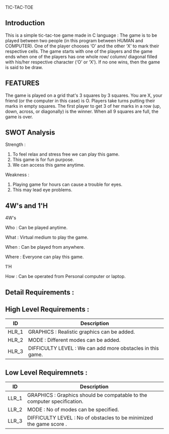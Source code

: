 
TIC-TAC-TOE
## Introduction
This is a simple tic-tac-toe game made in C language :
The game is to be played between two people (in this program between HUMAN and COMPUTER).
One of the player chooses ‘O’ and the other ‘X’ to mark their respective cells.
The game starts with one of the players and the game ends when one of the players has one whole row/ column/ diagonal filled with his/her respective character (‘O’ or ‘X’).
If no one wins, then the game is said to be draw.

## FEATURES
The game is played on a grid that's 3 squares by 3 squares. You are X, your friend (or the computer in this case) is O. Players take turns putting their marks in empty squares. The first player to get 3 of her marks in a row (up, down, across, or diagonally) is the winner. When all 9 squares are full, the game is over.
## SWOT Analysis

 Strength :
1. To feel relax and  stress free we can play this game.
2. This game is for fun purpose.
3. We can access this game anytime.

Weakness :
1. Playing game for hours can cause a trouble for eyes.
2. This may lead eye problems.
 



## 4W's and 1'H

4W's

Who : Can be played anytime.


What : Virtual medium to  play the game.


When : Can be played from anywhere.


Where : Everyone can play this game.


1'H

How : Can be operated from Personal computer or laptop.

      




## Detail Requirements :

## High Level Requirements :
| ID | Description |
| --- | --- |
| HLR_1 | GRAPHICS : Realistic graphics can be added. |
| HLR_2 | MODE : Different modes can be added. |
| HLR_3 | DIFFICULTY LEVEL : We can add more obstacles in this game. |

## Low Level Requiremnets :
| ID | Description |
| --- | --- |
| LLR_1 | GRAPHICS : Graphics should be  compatable to the computer specification. |
| LLR_2 | MODE : No of modes can be specified. |
| LLR_3 | DIFFICULTY LEVEL : No of obstacles to be minimized the game score . |

